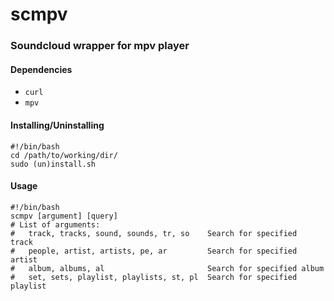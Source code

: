 # scmpv
### Soundcloud wrapper for mpv player

#### Dependencies
- `curl`
- `mpv`

#### Installing/Uninstalling
```shell
#!/bin/bash
cd /path/to/working/dir/
sudo (un)install.sh
```

#### Usage
```shell
#!/bin/bash
scmpv [argument] [query]
# List of arguments:
#   track, tracks, sound, sounds, tr, so    Search for specified  track
#   people, artist, artists, pe, ar         Search for specified artist
#   album, albums, al                       Search for specified album
#   set, sets, playlist, playlists, st, pl  Search for specified playlist
```
